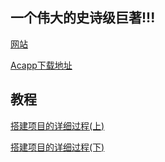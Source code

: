 ## 一个伟大的史诗级巨著!!!
[网站](https://app7549.acapp.acwing.com.cn/)

[Acapp下载地址](https://www.acwing.com/file_system/file/content/whole/index/content/13607636/)

## 教程

[搭建项目的详细过程(上)](https://www.acwing.com/blog/content/78926/)

[搭建项目的详细过程(下)](https://www.acwing.com/blog/content/79491/)